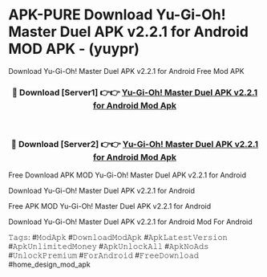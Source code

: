 # APK-PURE Download Yu-Gi-Oh! Master Duel APK v2.2.1 for Android MOD APK - (yuypr)
Download Yu-Gi-Oh! Master Duel APK v2.2.1 for Android Free Mod APK

<div align="center">
<h3>🔴 Download [Server1] 👉👉 <a href="https://apk-comot.site?title=Yu-Gi-Oh!_Master_Duel_APK_v2.2.1_for_Android">Yu-Gi-Oh! Master Duel APK v2.2.1 for Android Mod Apk</a></h3><br>

<h3>🔴 Download [Server2] 👉👉 <a href="https://apk-comot.site?title=Yu-Gi-Oh!_Master_Duel_APK_v2.2.1_for_Android">Yu-Gi-Oh! Master Duel APK v2.2.1 for Android Mod Apk</a></h3>
</div>


Free Download APK MOD Yu-Gi-Oh! Master Duel APK v2.2.1 for Android

Download Yu-Gi-Oh! Master Duel APK v2.2.1 for Android 

Free APK MOD Yu-Gi-Oh! Master Duel APK v2.2.1 for Android 

Download Yu-Gi-Oh! Master Duel APK v2.2.1 for Android Mod For Android

𝚃𝚊𝚐𝚜: #𝙼𝚘𝚍𝙰𝚙𝚔 #𝙳𝚘𝚠𝚗𝚕𝚘𝚊𝚍𝙼𝚘𝚍𝙰𝚙𝚔 #𝙰𝚙𝚔𝙻𝚊𝚝𝚎𝚜𝚝𝚅𝚎𝚛𝚜𝚒𝚘𝚗 #𝙰𝚙𝚔𝚄𝚗𝚕𝚒𝚖𝚒𝚝𝚎𝚍𝙼𝚘𝚗𝚎𝚢 #𝙰𝚙𝚔𝚄𝚗𝚕𝚘𝚌𝚔𝙰𝚕𝚕 #𝙰𝚙𝚔𝙽𝚘𝙰𝚍𝚜 #𝚄𝚗𝚕𝚘𝚌𝚔𝙿𝚛𝚎𝚖𝚒𝚞𝚖 #𝙵𝚘𝚛𝙰𝚗𝚍𝚛𝚘𝚒𝚍 #𝙵𝚛𝚎𝚎𝙳𝚘𝚠𝚗𝚕𝚘𝚊𝚍 #home_design_mod_apk